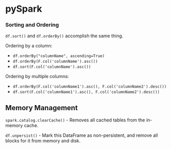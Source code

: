 # pySpark


### Sorting and Ordering
`df.sort()` and `df.orderBy()` accomplish the same thing.

Ordering by a column:
* `df.orderBy("columnName", ascending=True)`
* `df.orderBy(F.col('columnName').asc())`
* `df.sort(F.col('columnName').asc())`

Ordering by multiple columns:
* `df.orderBy(F.col('columnName1').asc(), F.col('columnName2').desc())`
* `df.sort(F.col('columnName1').asc(), F.col('columnName2').desc())`

## Memory Management
`spark.catalog.clearCache()` - Removes all cached tables from the in-memory cache.

`df.unpersist()` - Mark this DataFrame as non-persistent, and remove all blocks for it from memory and disk.
